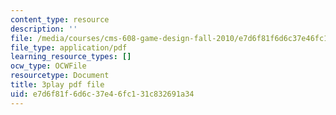 ```yaml
---
content_type: resource
description: ''
file: /media/courses/cms-608-game-design-fall-2010/e7d6f81f6d6c37e46fc131c832691a34_68567.pdf
file_type: application/pdf
learning_resource_types: []
ocw_type: OCWFile
resourcetype: Document
title: 3play pdf file
uid: e7d6f81f-6d6c-37e4-6fc1-31c832691a34
---
```

